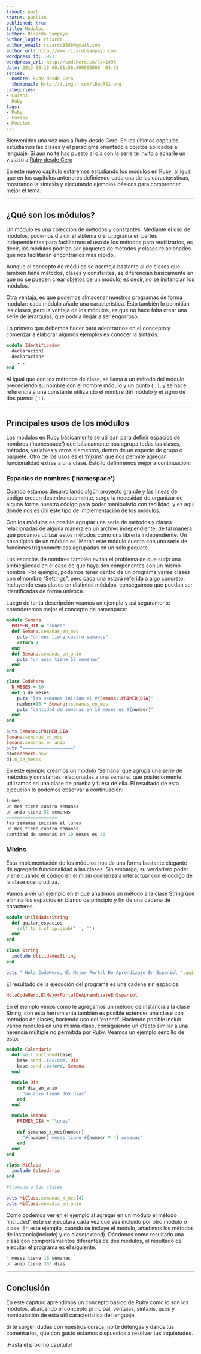 ```yaml
---
layout: post
status: publish
published: true
title: Módulos
author: Ricardo Sampayo
author_login: ricardo
author_email: ricardo9588@gmail.com
author_url: http://www.ricardosampayo.com
wordpress_id: 1993
wordpress_url: http://codehero.co/?p=1993
date: 2013-08-16 00:01:56.000000000 -04:30
series:
  nombre: Ruby desde Cero
  thumbnail: http://i.imgur.com/lBeuRS1.png
categories:
- Cursos
- Ruby
tags:
- Ruby
- Cursos
- Módulos
---
```

<p>Bienvenidos una vez más a Ruby desde Cero. En los últimos capítulos estudiamos las clases y el paradigma orientado a objetos aplicados al lenguaje. Si aún no te has puesto al día con la serie te invito a echarle un vistazo a <a href="[http://codehero.co/series/ruby-desde-cero/]">Ruby desde Cero</a></p>

<p>En este nuevo capítulo estaremos estudiando los módulos en Ruby, al igual que en los capítulos anteriores definiendo cada una de las características, mostrando la sintaxis y ejecutando ejemplos básicos para comprender mejor el tema.</p>

<hr />

<h2>¿Qué son los módulos?</h2>

<p>Un módulo es una colección de métodos y constantes. Mediante el uso de módulos, podemos dividir el sistema o el programa en partes independientes para facilitarnos el uso de los métodos para reutilizarlos, es decir, los módulos podrían ser paquetes de métodos y clases relacionados que nos facilitarán encontrarlos más rápido.</p>

<p>Aunque el concepto de módulos se asemeja bastante al de clases que también tiene métodos, clases y constantes, se diferencian básicamente en que no se pueden crear objetos de un módulo, es decir, no se instancian los módulos.</p>

<p>Otra ventaja, es que podemos almacenar nuestros programas de forma modular: cada módulo añade una característica. Esto también lo permitían las clases, pero la ventaja de los módulos, es que no hace falta crear una serie de jerarquías, que podría llegar a ser engorroso.</p>

<p>Lo primero que debemos hacer para adentrarnos en el concepto y comenzar a elaborar algunos ejemplos es conocer la sintaxis:</p>

```ruby
module Identificador
  declaracion1
  declaracion2
  . . .
end
```

<p>Al igual que con los métodos de clase, se llama a un método del módulo precediendo su nombre con el nombre módulo y un punto ( . ), y se hace referencia a una constante utilizando el nombre del módulo y el signo de dos puntos ( : ).</p>

<hr />

<h2>Principales usos de los módulos</h2>

<p>Los módulos en Ruby básicamente se utilizan para definir espacios de nombres ('namespace') que básicamente nos agrupa todas las clases, métodos, variables y otros elementos, dentro de un especie de grupo o paquete. Otro de los usos es el 'mixins' que nos permite agregar funcionalidad extras a una clase. Ésto lo definiremos mejor a continuación:</p>

<h3>Espacios de nombres ('namespace')</h3>

<p>Cuando estamos desarrollando algún proyecto grande y las lineas de código crecen desenfrenadamente, surge la necesidad de organizar de alguna forma nuestro código para poder manipularlo con facilidad, y es aquí donde nos es útil este tipo de implementación de los módulos.</p>

<p>Con los módulos es posible agrupar una serie de métodos y clases relacionadas de alguna manera en un archivo independiente, de tal manera que podamos utilizar estos métodos como una librería independiente. Un caso típico de un módulo es 'Math': este módulo cuenta con una serie de funciones trigonométricas agrupadas en un sólo paquete.</p>

<p>Los espacios de nombres también evitan el problema de que surja una ambiegüedad en el caso de que haya dos componentes con un mismo nombre. Por ejemplo, podemos tener dentro de un programa varias clases con el nombre “Settings”, pero cada una estará referida a algo concreto. Incluyendo esas clases en distintos módulos, conseguimos que puedan ser identificadas de forma unívoca.</p>

<p>Luego de tanta descripción veamos un ejemplo y así seguramente entenderemos mejor el concepto de namespace:</p>

```ruby
module Semana
  PRIMER_DIA = "lunes"
  def Semana.semanas_en_mes
    puts "un mes tiene cuatro semanas"
    return 4
  end
  def Semana.semanas_en_anio
    puts "un anio tiene 52 semanas"
  end
end

class Codehero
  N_MESES = 10
  def n_de_meses
    puts "las semanas inician el #{Semana::PRIMER_DIA}"
    number=10 * Semana::semanas_en_mes
    puts "cantidad de semanas en 10 meses es #{number}"
  end
end

puts Semana::PRIMER_DIA
Semana.semanas_en_mes
Semana.semanas_en_anio
puts "==================="
d1=Codehero.new
d1.n_de_meses
```

<p>En este ejemplo creamos un módulo 'Semana' que agrupa una serie de métodos y constantes relacionadas a una semana, que posteriormente utilizamos en una clase de prueba y fuera de ella. El resultado de esta ejecución lo podemos observar a continuación:</p>

```ruby
lunes
un mes tiene cuatro semanas
un anio tiene 52 semanas
===================
las semanas inician el lunes
un mes tiene cuatro semanas
cantidad de semanas en 10 meses es 40
```

<h3>Mixins</h3>

<p>Esta implementación de los módulos nos da una forma bastante elegante de agregarle funcionalidad a las clases. Sin embargo, su verdadero poder viene cuando el código en el mixin comienza a interactuar con el código de la clase que lo utiliza.</p>

<p>Vamos a ver un ejemplo en el que añadimos un método a la clase String que elimina los espacios en blanco de principio y fin de una cadena de caracteres.</p>

```ruby
module UtilidadesString
  def quitar_espacios
    self.to_s.strip.gsub(' ', '')
  end
end

class String
  include UtilidadesString
end

puts " Hola CodeHero, El Mejor Portal De Aprendizaje En Espaniol ".quitar_espacios
```

<p>El resultado de la ejecución del programa es una cadena sin espacios:</p>

```ruby
HolaCodeHero,ElMejorPortalDeAprendizajeEnEspaniol
```

<p>En el ejemplo vimos como le agregamos un método de instancia a la clase String, con esta herramienta también es posible extender una clase con métodos de clases, haciendo uso del 'extend'. Haciendo posible incluir varios módulos en una misma clase, consiguiendo un efecto similar a una herencia múltiple no permitida por Ruby. Veamos un ejemplo sencillo de esto:</p>

```ruby
module Calendario
  def self.included(base)
    base.send :include, Dia
    base.send :extend, Semana
  end

  module Dia
    def dia_en_anio
      "un anio tiene 365 dias"
    end
  end

  module Semana
    PRIMER_DIA = "lunes"

    def semanas_x_mes(number)
      "#{number} meses tiene #{number * 4} semanas"
    end
  end
end

class MiClase
  include Calendario
end

#llamada a las clases

puts MiClase.semanas_x_mes(4)
puts MiClase.new.dia_en_anio
```

<p>Como podemos ver en el ejemplo al agregar en un módulo el método 'included', éste se ejecutará cada vez que sea incluido por otro módulo o clase. En este ejemplo, cuando se incluye el módulo, añadimos los métodos de instancia(include) y de clase(extend). Dándonos como resultado una clase con comportamientos diferentes de dos módulos, el resultado de ejecutar el programa es el siguiente:</p>

```ruby
4 meses tiene 16 semanas
un anio tiene 365 dias
```

<hr />

<h2>Conclusión</h2>

<p>En este capítulo aprendimos un concepto básico de Ruby como lo son los módulos, abarcando el concepto principal, ventajas, sintaxis, usos y manipulación de esta útil característica del lenguaje.</p>

<p>Si te surgen dudas con nuestros cursos, no te detengas y danos tus comentarios, que con gusto estamos dispuestos a resolver tus inquietudes.</p>

<p>¡Hasta el próximo capítulo!</p>
